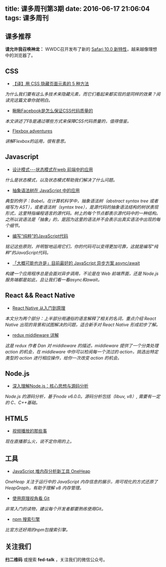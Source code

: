 title: 课多周刊第3期
date: 2016-06-17 21:06:04
tags: 课多周刊
---

## 课多推荐

**请允许我召唤神龙：** WWDC召开发布了新的 [Safari 10.0 新特性](https://developer.apple.com/library/prerelease/content/releasenotes/General/WhatsNewInSafari/Articles/Safari_10_0.html)，越来越像理想中的浏览器了。

## CSS

- [【译】用 CSS 隐藏页面元素的 5 种方法](http://www.75team.com/post/five-ways-to-hide-elements-in-css.html)

*为什么我们要有这么多技术来隐藏元素，而它们看起来都实现的是同样的效果？阅读完这篇文章你就明白。*

- [瞅瞅Facebook是怎么保证CSS代码质量的](https://segmentfault.com/a/1190000005719354)

*本文讲述了FB是通过哪些方式来保障CSS代码质量的，值得借鉴。*

- [Flexbox adventures](https://chriswrightdesign.com/experiments/flexbox-adventures/)

*讲解Flexbox的运用，很有意思。*

## Javascript

- [设计模式---状态模式在web 前端中的应用](http://www.56myway.cn/post/82.html)

*什么是状态模式，以及状态模式帮助我们解决了什么问题。*

- [抽象语法树在 JavaScript 中的应用](http://tech.meituan.com/abstract-syntax-tree.html)

*典型的例子：Babel。在计算机科学中，抽象语法树（abstract syntax tree 或者缩写为 AST），或者语法树（syntax tree），是源代码的抽象语法结构的树状表现形式，这里特指编程语言的源代码。树上的每个节点都表示源代码中的一种结构。之所以说语法是「抽象」的，是因为这里的语法并不会表示出真实语法中出现的每个细节。*

- [编写“纯粹”的JavaScript代码](http://www.zcfy.cc/article/496)

*铭记这些原则，并明智地运用它们，你的代码可以变得更加可靠，这就是编写“纯粹”的JavaScript代码。*

- [「大概可能也许是」目前最好的 JavaScript 异步方案 async/await](https://blog.leancloud.cn/3910/)

*构建一个应用程序总是会面对异步调用，不论是在 Web 前端界面，还是 Node.js 服务端都是如此，且让我们看一看async和await。*

## React && React Native

- [React Native 从入门到原理](http://www.jianshu.com/p/978c4bd3a759)

*本文分为两个部分：上半部分用通俗的语言解释了相关的名词，重点介绍 React Native 出现的背景和试图解决的问题，适合新手对 React Native 形成初步了解。*

- [redux middleware 详解](https://zhuanlan.zhihu.com/p/20597452#!)

*这是 redux 作者 Dan 对 middleware 的描述，middleware 提供了一个分类处理 action 的机会，在 middleware 中你可以检阅每一个流过的 action，挑选出特定类型的 action 进行相应操作，给你一次改变 action 的机会。*

## Node.js

- [深入理解Node.js：核心思想与源码分析](https://yjhjstz.gitbooks.io/deep-into-node/content/)

*Node.js 的源码分析，基于node v6.0.0。源码分析包括（libuv, v8）, 需要有一定的 C、C++基础。*

## HTML5

- [视频播放的那些事](http://taobaofed.org/blog/2016/05/23/video-player/)

*现在直播那么火，说不定你用的上。*

## 工具

- [JavaScript 堆内存分析新工具 OneHeap](https://www.talkingcoder.com/article/6294485231875522706)

*OneHeap 关注于运行中的 JavaScript 内存信息的展示，用可视化的方式还原了 HeapGraph，有助于理解 v8 内存管理。*

- [使用原理视角看 Git](https://blog.coding.net/blog/principle-of-Git)

*非常入门的读物，建议每个开发者都要熟练使用Git。*

- [npm 搜索引擎](https://npms.io/)

*比官方还好用的npm包搜索引擎。*

## 关注我们

**扫二维码** 或搜索 **fed-talk** ，关注我们的微信公众号。

<div align="center">
<img src="https://raw.githubusercontent.com/icepy/_posts/master/img/weixin.jpg" alt=""/><br>
</div>
